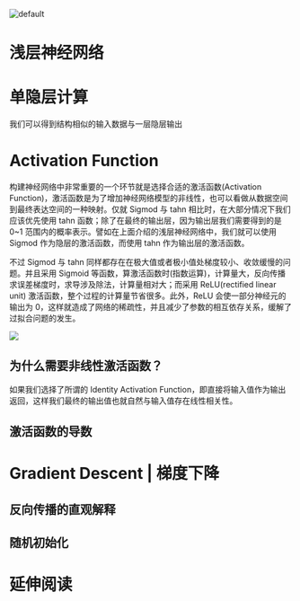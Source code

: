 ![default](https://user-images.githubusercontent.com/5803001/44629091-c0c56180-a97c-11e8-8aff-52d51a8aec1f.jpg)

# 浅层神经网络

# 单隐层计算

我们可以得到结构相似的输入数据与一层隐层输出

# Activation Function

构建神经网络中非常重要的一个环节就是选择合适的激活函数(Activation Function)，激活函数是为了增加神经网络模型的非线性，也可以看做从数据空间到最终表达空间的一种映射。仅就 Sigmod 与 tahn 相比时，在大部分情况下我们应该优先使用 tahn 函数；除了在最终的输出层，因为输出层我们需要得到的是 0~1 范围内的概率表示。譬如在上面介绍的浅层神经网络中，我们就可以使用 Sigmod 作为隐层的激活函数，而使用 tahn 作为输出层的激活函数。

不过 Sigmod 与 tahn 同样都存在在极大值或者极小值处梯度较小、收敛缓慢的问题。并且采用 Sigmoid 等函数，算激活函数时(指数运算)，计算量大，反向传播求误差梯度时，求导涉及除法，计算量相对大；而采用 ReLU(rectified linear unit) 激活函数，整个过程的计算量节省很多。此外，ReLU 会使一部分神经元的输出为 0，这样就造成了网络的稀疏性，并且减少了参数的相互依存关系，缓解了过拟合问题的发生。

![](https://raw.githubusercontent.com/wx-chevalier/OSS/master/2017/8/1/activation_function.png)

## 为什么需要非线性激活函数？

如果我们选择了所谓的 Identity Activation Function，即直接将输入值作为输出返回，这样我们最终的输出值也就自然与输入值存在线性相关性。

## 激活函数的导数

# Gradient Descent | 梯度下降

## 反向传播的直观解释

## 随机初始化

# 延伸阅读
